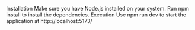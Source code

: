 Installation
Make sure you have Node.js installed on your system.
Run npm install to install the dependencies.
Execution
Use npm run dev to start the application at http://localhost:5173/